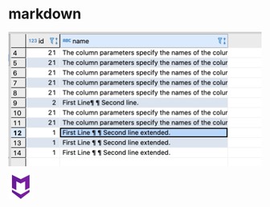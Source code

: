 # markdown

![](/image-2021-03-22-22-54-13-896.png)

![](https://github.com/adam-p/markdown-here/raw/master/src/common/images/icon48.png)
